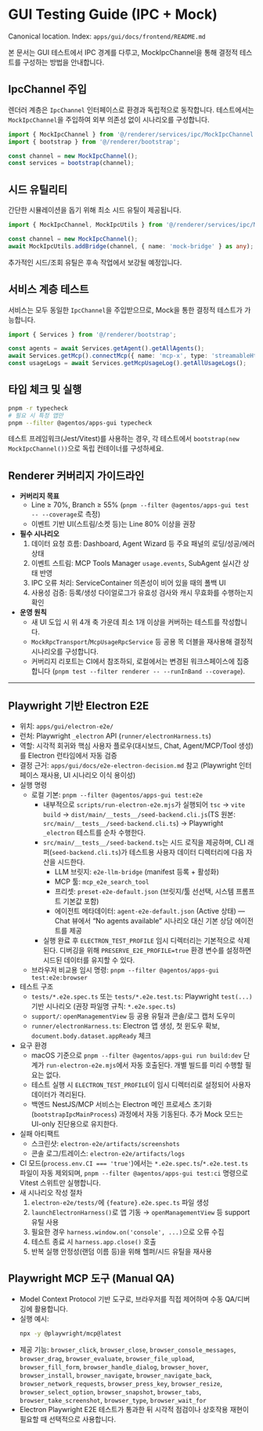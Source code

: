 # GUI Testing Guide (IPC + Mock)

Canonical location. Index: `apps/gui/docs/frontend/README.md`

본 문서는 GUI 테스트에서 IPC 경계를 다루고, MockIpcChannel을 통해 결정적 테스트를 구성하는 방법을 안내합니다.

## IpcChannel 주입

렌더러 계층은 `IpcChannel` 인터페이스로 환경과 독립적으로 동작합니다. 테스트에서는 `MockIpcChannel`을 주입하여 외부 의존성 없이 시나리오를 구성합니다.

```ts
import { MockIpcChannel } from '@/renderer/services/ipc/MockIpcChannel';
import { bootstrap } from '@/renderer/bootstrap';

const channel = new MockIpcChannel();
const services = bootstrap(channel);
```

## 시드 유틸리티

간단한 시뮬레이션을 돕기 위해 최소 시드 유틸이 제공됩니다.

```ts
import { MockIpcChannel, MockIpcUtils } from '@/renderer/services/ipc/MockIpcChannel';

const channel = new MockIpcChannel();
await MockIpcUtils.addBridge(channel, { name: 'mock-bridge' } as any);
```

추가적인 시드/조회 유틸은 후속 작업에서 보강될 예정입니다.

## 서비스 계층 테스트

서비스는 모두 동일한 `IpcChannel`을 주입받으므로, Mock을 통한 결정적 테스트가 가능합니다.

```ts
import { Services } from '@/renderer/bootstrap';

const agents = await Services.getAgent().getAllAgents();
await Services.getMcp().connectMcp({ name: 'mcp-x', type: 'streamableHttp' } as any);
const usageLogs = await Services.getMcpUsageLog().getAllUsageLogs();
```

## 타입 체크 및 실행

```bash
pnpm -r typecheck
# 필요 시 특정 앱만
pnpm --filter @agentos/apps-gui typecheck
```

테스트 프레임워크(Jest/Vitest)를 사용하는 경우, 각 테스트에서 `bootstrap(new MockIpcChannel())`으로 독립 컨테이너를 구성하세요.

## Renderer 커버리지 가이드라인

- **커버리지 목표**
  - Line ≥ 70%, Branch ≥ 55% (`pnpm --filter @agentos/apps-gui test -- --coverage`로 측정)
  - 이벤트 기반 UI(스트림/소켓 등)는 Line 80% 이상을 권장
- **필수 시나리오**
  1. 데이터 요청 흐름: Dashboard, Agent Wizard 등 주요 패널의 로딩/성공/에러 상태
  2. 이벤트 스트림: MCP Tools Manager `usage.events`, SubAgent 실시간 상태 반영
  3. IPC 오류 처리: ServiceContainer 의존성이 비어 있을 때의 폴백 UI
  4. 사용성 검증: 등록/생성 다이얼로그가 유효성 검사와 캐시 무효화를 수행하는지 확인
- **운영 원칙**
  - 새 UI 도입 시 위 4개 축 가운데 최소 1개 이상을 커버하는 테스트를 작성합니다.
  - `MockRpcTransport`/`McpUsageRpcService` 등 공용 목 더블을 재사용해 결정적 시나리오를 구성합니다.
  - 커버리지 리포트는 CI에서 참조하되, 로컬에서는 변경된 워크스페이스에 집중합니다 (`pnpm test --filter renderer -- --runInBand --coverage`).

---

## Playwright 기반 Electron E2E

- 위치: `apps/gui/electron-e2e/`
- 런처: Playwright `_electron` API (`runner/electronHarness.ts`)
- 역할: 시각적 회귀와 핵심 사용자 플로우(대시보드, Chat, Agent/MCP/Tool 생성)를 Electron 런타임에서 자동 검증
- 결정 근거: `apps/gui/docs/e2e-electron-decision.md` 참고 (Playwright 인터페이스 재사용, UI 시나리오 이식 용이성)
- 실행 명령
  - 로컬 기본: `pnpm --filter @agentos/apps-gui test:e2e`
    - 내부적으로 `scripts/run-electron-e2e.mjs`가 실행되어 `tsc` → `vite build` → `dist/main/__tests__/seed-backend.cli.js`(TS 원본: `src/main/__tests__/seed-backend.cli.ts`) → Playwright `_electron` 테스트를 순차 수행한다.
    - `src/main/__tests__/seed-backend.ts`는 시드 로직을 제공하며, CLI 래퍼(`seed-backend.cli.ts`)가 테스트용 사용자 데이터 디렉터리에 다음 자산을 시드한다.
      - LLM 브릿지: `e2e-llm-bridge` (manifest 등록 + 활성화)
      - MCP 툴: `mcp_e2e_search_tool`
      - 프리셋: `preset-e2e-default.json` (브릿지/툴 선선택, 시스템 프롬프트 기본값 포함)
      - 에이전트 메타데이터: `agent-e2e-default.json` (Active 상태) — Chat 뷰에서 “No agents available” 시나리오 대신 기본 상담 에이전트를 제공
    - 실행 완료 후 `ELECTRON_TEST_PROFILE` 임시 디렉터리는 기본적으로 삭제된다. 디버깅을 위해 `PRESERVE_E2E_PROFILE=true` 환경 변수를 설정하면 시드된 데이터를 유지할 수 있다.
  - 브라우저 비교용 임시 명령: `pnpm --filter @agentos/apps-gui test:e2e:browser`
- 테스트 구조
  - `tests/*.e2e.spec.ts` 또는 `tests/*.e2e.test.ts`: Playwright `test(...)` 기반 시나리오 (권장 파일명 규칙: `*.e2e.spec.ts`)
  - `support/`: `openManagementView` 등 공용 유틸과 콘솔/로그 캡처 도우미
  - `runner/electronHarness.ts`: Electron 앱 생성, 첫 윈도우 확보, `document.body.dataset.appReady` 체크
- 요구 환경
  - macOS 기준으로 `pnpm --filter @agentos/apps-gui run build:dev` 단계가 `run-electron-e2e.mjs`에서 자동 호출된다. 개별 빌드를 미리 수행할 필요는 없다.
  - 테스트 실행 시 `ELECTRON_TEST_PROFILE`이 임시 디렉터리로 설정되어 사용자 데이터가 격리된다.
  - 백엔드 NestJS/MCP 서비스는 Electron 메인 프로세스 초기화(`bootstrapIpcMainProcess`) 과정에서 자동 기동된다. 추가 Mock 모드는 UI-only 진단용으로 유지한다.
- 실패 아티팩트
  - 스크린샷: `electron-e2e/artifacts/screenshots`
  - 콘솔 로그/트레이스: `electron-e2e/artifacts/logs`
- CI 모드(`process.env.CI === 'true'`)에서는 `*.e2e.spec.ts`/`*.e2e.test.ts` 파일이 자동 제외되며, `pnpm --filter @agentos/apps-gui test:ci` 명령으로 Vitest 스위트만 실행합니다.
- 새 시나리오 작성 절차
  1. `electron-e2e/tests/`에 `{feature}.e2e.spec.ts` 파일 생성
  2. `launchElectronHarness()`로 앱 기동 → `openManagementView` 등 support 유틸 사용
  3. 필요한 경우 `harness.window.on('console', ...)`으로 오류 수집
  4. 테스트 종료 시 `harness.app.close()` 호출
  5. 반복 실행 안정성(랜덤 이름 등)을 위해 헬퍼/시드 유틸을 재사용

## Playwright MCP 도구 (Manual QA)

- Model Context Protocol 기반 도구로, 브라우저를 직접 제어하며 수동 QA/디버깅에 활용합니다.
- 실행 예시:
  ```bash
  npx -y @playwright/mcp@latest
  ```
- 제공 기능: `browser_click`, `browser_close`, `browser_console_messages`, `browser_drag`, `browser_evaluate`,
  `browser_file_upload`, `browser_fill_form`, `browser_handle_dialog`, `browser_hover`, `browser_install`,
  `browser_navigate`, `browser_navigate_back`, `browser_network_requests`, `browser_press_key`,
  `browser_resize`, `browser_select_option`, `browser_snapshot`, `browser_tabs`, `browser_take_screenshot`,
  `browser_type`, `browser_wait_for`
- Electron Playwright E2E 테스트가 통과한 뒤 시각적 점검이나 상호작용 재현이 필요할 때 선택적으로 사용합니다.
